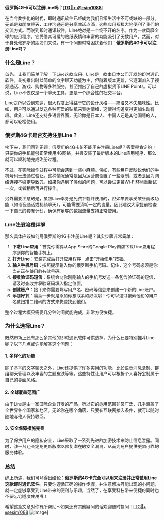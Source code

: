 **俄罗斯4G卡可以注册Line吗？[[TG💪+ @esim1088](https://t.me/s/esim1088)]**

在当今数字化的时代，即时通讯软件已经成为我们日常生活中不可或缺的一部分。无论是和朋友聊天、工作沟通还是分享生活点滴，这些应用都极大地便利了我们的交流方式。而说到即时通讯软件，Line绝对是一个绕不开的名字。作为一款风靡全球的应用程序，它凭借其可爱的贴纸表情和丰富的功能吸引了无数用户。然而，对于身处俄罗斯的朋友们来说，有一个问题时常困扰着他们：**俄罗斯的4G卡可以注册Line吗？**

### 什么是Line？

首先，让我们简单了解一下Line这款应用。Line是一款由日本公司开发的即时通讯软件，最初推出时以简单的文字聊天功能为主，但随着版本更新，它逐渐加入了视频通话、游戏、购物等多种服务，甚至推出了自己的虚拟货币LINE Points。可以说，Line不仅仅是一个聊天工具，更是一个综合性的社交平台。

Line之所以受到欢迎，很大程度上得益于它的设计风格——简洁又不失趣味性。比如，用户可以通过发送各种可爱的贴纸来表达情绪，这使得沟通变得更加生动有趣。此外，Line还支持多语言界面，无论你是日本人、中国人还是其他国籍的人，都可以轻松使用。

### 俄罗斯4G卡是否支持注册Line？

接下来，我们回到正题：俄罗斯的4G卡能不能用来注册Line呢？答案是肯定的！只要你的手机能够正常使用4G网络，并且安装了最新版本的Line应用程序，那么就可以顺利地完成注册过程。

不过，在实际操作过程中可能会遇到一些小麻烦。例如，有些用户反映说他们的手机号码无法通过验证。这种情况通常是因为运营商设置了一些限制，或者是因为网络连接不稳定导致的。如果你遇到了类似的问题，可以尝试更换Wi-Fi环境重新试一次，或者稍后再进行操作。

另外需要注意的是，虽然Line本身是免费下载并使用的，但如果要享受某些高级功能（如语音通话或视频聊天），可能需要消耗一定的流量。因此建议大家提前检查一下自己的套餐计划，确保有足够的数据流量支持正常使用。

### Line注册流程详解

那么具体应该如何用俄罗斯的4G卡注册Line呢？其实步骤非常简单：

1. **下载Line应用**：首先你需要从App Store或Google Play商店下载Line应用程序到你的智能手机上。
2. **打开Line**：安装完成后打开应用程序，点击“开始使用”按钮。
3. **输入手机号码**：按照提示输入你的俄罗斯手机号码。记住，这个号码必须是你当前正在使用的有效号码。
4. **接收验证码短信**：系统会向你刚刚输入的手机号发送一条包含验证码的短信，请及时查收并将验证码填入指定位置。
5. **创建账户**：接下来你需要填写用户名、密码等信息来创建一个新的Line账户。
6. **添加好友**：最后一步就是添加你想联系的好友啦！你可以通过搜索他们的用户名或扫描二维码的方式来快速找到他们。

整个过程大概只需要几分钟时间就能完成，非常方便快捷。

### 为什么选择Line？

既然市场上还有那么多其他的即时通讯软件可供选择，为什么还要特别推荐Line呢？以下几点或许能解答这个问题：

#### 1. 多样化的功能
除了基本的文字聊天之外，Line还提供了许多实用的功能，比如语音消息录制、群组聊天管理以及丰富的主题皮肤等等。这些特性让用户可以根据个人喜好定制属于自己的界面风格。

#### 2. 全球覆盖范围广
由于Line是由一家国际企业开发的产品，所以它的适用范围非常广泛，几乎涵盖了全世界各个国家和地区。无论你在哪个角落，只要有互联网接入条件，就可以随时随地与他人保持联系。

#### 3. 安全保障措施完善
为了保护用户的隐私安全，Line采取了一系列先进的加密技术来防止信息泄露。同时，该平台还会定期更新版本以修复潜在的安全漏洞，从而为用户提供更加可靠的服务体验。

### 总结

综上所述，我们可以得出结论：**俄罗斯的4G卡完全可以用来注册并正常使用Line这款即时通讯软件**。只要你遵循正确的操作步骤，并注意解决可能出现的小问题，就一定能够享受到Line带来的便利与乐趣。当然了，在享受科技带来便捷的同时也不要忘记适度使用哦！

希望这篇文章对你有所帮助～如果还有其他疑问的话欢迎随时提问！[[TG💪+ @esim1088](https://t.me/s/esim1088) ![Image](https://i.postimg.cc/4NQfJmqS/Snipaste-2025-05-13-00-14-12.png)]